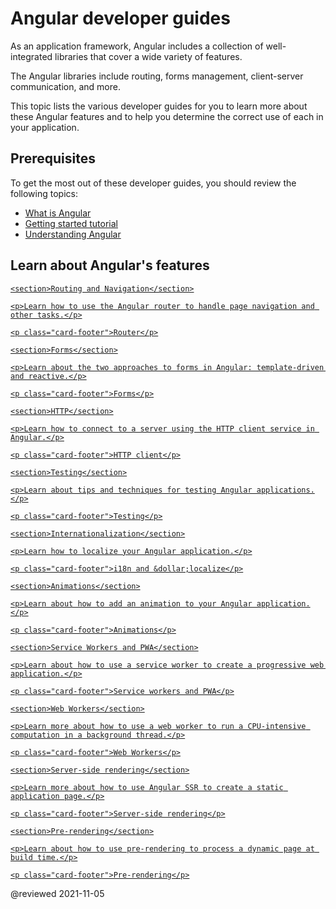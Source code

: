 # Angular developer guides

As an application framework, Angular includes a collection of well-integrated libraries that cover a wide variety of features.

The Angular libraries include routing, forms management, client-server communication, and more.

This topic lists the various developer guides for you to learn more about these Angular features and to help you determine the correct use of each in your application.

## Prerequisites

To get the most out of these developer guides, you should review the following topics:

* [What is Angular][AioGuideWhatIsAngular]
* [Getting started tutorial][AioStart]
* [Understanding Angular][AioGuideUnderstandingAngularOverview]

## Learn about Angular's features

<div class="card-container">
  <a href="guide/routing-overview" class="docs-card" title="Routing and navigation developer guide">

    <section>Routing and Navigation</section>

    <p>Learn how to use the Angular router to handle page navigation and other tasks.</p>

    <p class="card-footer">Router</p>
  </a>
  <a href="guide/forms-overview" class="docs-card" title="Angular forms developer guide">

    <section>Forms</section>

    <p>Learn about the two approaches to forms in Angular: template-driven and reactive.</p>

    <p class="card-footer">Forms</p>
  </a>
  <a href="guide/understanding-communicating-with-http" class="docs-card" title="Angular HTTP client developer guide">

    <section>HTTP</section>

    <p>Learn how to connect to a server using the HTTP client service in Angular.</p>

    <p class="card-footer">HTTP client</p>
  </a>
  <a href="guide/testing" class="docs-card" title="Angular testing developer guide">

    <section>Testing</section>

    <p>Learn about tips and techniques for testing Angular applications.</p>

    <p class="card-footer">Testing</p>
  </a>
  <a href="guide/i18n-overview" class="docs-card" title="Angular internationalization developer guide">

    <section>Internationalization</section>

    <p>Learn how to localize your Angular application.</p>

    <p class="card-footer">i18n and &dollar;localize</p>
  </a>
  <a href="guide/animations" class="docs-card" title="Angular animations developer guide">

    <section>Animations</section>

    <p>Learn about how to add an animation to your Angular application.</p>

    <p class="card-footer">Animations</p>
  </a>
  <a href="guide/service-worker-intro" class="docs-card" title="Angular service worker developer guide">

    <section>Service Workers and PWA</section>

    <p>Learn about how to use a service worker to create a progressive web application.</p>

    <p class="card-footer">Service workers and PWA</p>
  </a>
  <a href="guide/web-worker" class="docs-card" title="Web Workers">

    <section>Web Workers</section>

    <p>Learn more about how to use a web worker to run a CPU-intensive computation in a background thread.</p>

    <p class="card-footer">Web Workers</p>
  </a>
  <a href="guide/ssr" class="docs-card" title="Server-side rendering">

    <section>Server-side rendering</section>

    <p>Learn more about how to use Angular SSR to create a static application page.</p>

    <p class="card-footer">Server-side rendering</p>
  </a>
  <a href="guide/prerendering" class="docs-card" title="Pre-rendering">

    <section>Pre-rendering</section>

    <p>Learn about how to use pre-rendering to process a dynamic page at build time.</p>

    <p class="card-footer">Pre-rendering</p>
  </a>

</div>

<!-- links -->

[AioGuideUnderstandingAngularOverview]: guide/understanding-angular-overview "Understanding Angular | Angular"

[AioGuideWhatIsAngular]: guide/what-is-angular "What is Angular\? | Angular"

[AioStart]: start "Getting started with Angular | Angular"

<!-- external links -->

<!-- end links -->

@reviewed 2021-11-05
